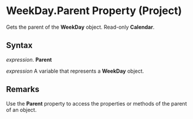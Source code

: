 
# WeekDay.Parent Property (Project)

Gets the parent of the  **WeekDay** object. Read-only **Calendar**.


## Syntax

 _expression_. **Parent**

 _expression_ A variable that represents a **WeekDay** object.


## Remarks

Use the  **Parent** property to access the properties or methods of the parent of an object.

